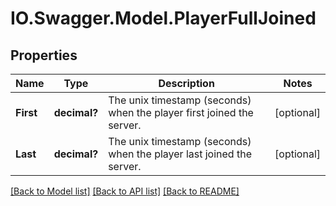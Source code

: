 # IO.Swagger.Model.PlayerFullJoined
## Properties

Name | Type | Description | Notes
------------ | ------------- | ------------- | -------------
**First** | **decimal?** | The unix timestamp (seconds) when the player first joined the server. | [optional] 
**Last** | **decimal?** | The unix timestamp (seconds) when the player last joined the server. | [optional] 

[[Back to Model list]](../README.md#documentation-for-models) [[Back to API list]](../README.md#documentation-for-api-endpoints) [[Back to README]](../README.md)

